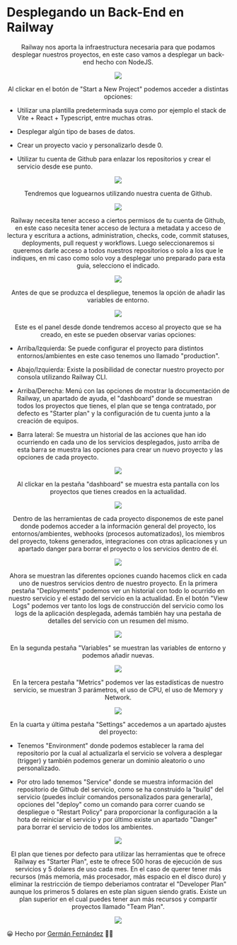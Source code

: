
# Desplegando un Back-End en Railway

<p align="center">
Railway nos aporta la infraestructura necesaria para que podamos desplegar nuestros proyectos, en este caso vamos a desplegar un back-end hecho con NodeJS.
</p>

<p align="center">
  <img src="./Imagenes_Readme/Railway.png">
</p>

<p align="center">
Al clickar en el botón de "Start a New Project" podemos acceder a distintas opciones:

- Utilizar una plantilla predeterminada suya como por ejemplo el stack de Vite + React + Typescript, entre muchas otras.
 
- Desplegar algún tipo de bases de datos.
  
- Crear un proyecto vacio y personalizarlo desde 0.
 
- Utilizar tu cuenta de Github para enlazar los repositorios y crear el servicio desde ese punto.
  
</p>

<p align="center">
  <img src="./Imagenes_Readme/NuevoProyecto.png">
</p>

<p align="center">
Tendremos que loguearnos utilizando nuestra cuenta de Github.
</p>

<p align="center">
  <img src="./Imagenes_Readme/LoginGithub.png">
</p>

<p align="center">
Railway necesita tener acceso a ciertos permisos de tu cuenta de Github, en este caso necesita tener acceso de lectura a metadata y acceso de lectura y escritura a actions, administration, checks, code, commit statuses, deployments, pull request y workflows. Luego seleccionaremos si queremos darle acceso a todos nuestros repositorios o solo a los que le indiques, en mi caso como solo voy a desplegar uno preparado para esta guia, selecciono el indicado.
</p>

<p align="center">
  <img src="./Imagenes_Readme/AccesoRailwayGithub.png">
</p>

<p align="center">
Antes de que se produzca el despliegue, tenemos la opción de añadir las variables de entorno.
</p>

<p align="center">
  <img src="./Imagenes_Readme/AñadirVariablesEntorno.png">
</p>

<p align="center">
Este es el panel desde donde tendremos acceso al proyecto que se ha creado, en este se pueden observar varias opciones:

- Arriba/Izquierda: Se puede configurar el proyecto para distintos entornos/ambientes en este caso tenemos uno llamado "production".
  
- Abajo/Izquierda: Existe la posibilidad de conectar nuestro proyecto por consola utilizando Railway CLI.
  
- Arriba/Derecha: Menú con las opciones de mostrar la documentación de Railway, un apartado de ayuda, el "dashboard" donde se muestran todos los proyectos que tienes, el plan que se tenga contratado, por defecto es "Starter plan" y la configuración de tu cuenta junto a la creación de equipos.
  
- Barra lateral: Se muestra un historial de las acciones que han ido ocurriendo en cada uno de los servicios desplegados, justo arriba de esta barra se muestra las opciones para crear un nuevo proyecto y las opciones de cada proyecto.
</p>

<p align="center">
  <img src="./Imagenes_Readme/Dashboard.png">
</p>

<p align="center">
Al clickar en la pestaña "dashboard" se muestra esta pantalla con los proyectos que tienes creados en la actualidad.
</p>

<p align="center">
  <img src="./Imagenes_Readme/Proyectos.png">
</p>

<p align="center">
Dentro de las herramientas de cada proyecto disponemos de este panel donde podemos acceder a la información general del proyecto, los entornos/ambientes, webhooks (procesos automatizados), los miembros del proyecto, tokens generados, integraciones con otras aplicaciones y un apartado danger para borrar el proyecto o los servicios dentro de él.
</p>

<p align="center">
  <img src="./Imagenes_Readme/ProyectoSettings.png">
</p>

<p align="center">
Ahora se muestran las diferentes opciones cuando hacemos click en cada uno de nuestros servicios dentro de nuestro proyecto. En la primera pestaña "Deployments" podemos ver un historial con todo lo ocurrido en nuestro servicio y el estado del servicio en la actualidad. En el botón "View Logs" podemos ver tanto los logs de construcción del servicio como los logs de la aplicación desplegada, además también hay una pestaña de detalles del servicio con un resumen del mismo.
</p>

<p align="center">
  <img src="./Imagenes_Readme/Deployments.png">
</p>

<p align="center">
En la segunda pestaña "Variables" se muestran las variables de entorno y podemos añadir nuevas.
</p>

<p align="center">
  <img src="./Imagenes_Readme/Variables.png">
</p>

<p align="center">
En la tercera pestaña "Metrics" podemos ver las estadísticas de nuestro servicio, se muestran 3 parámetros, el uso de CPU, el uso de Memory y Network.
</p>

<p align="center">
  <img src="./Imagenes_Readme/Metrics.png">
</p>

<p align="center">
En la cuarta y última pestaña "Settings" accedemos a un apartado ajustes del proyecto:

- Tenemos "Environment" donde podemos establecer la rama del repositorio por la cual al actualizarla el servicio se volvera a desplegar (trigger) y también podemos generar un dominio aleatorio o uno personalizado.
  
- Por otro lado tenemos "Service" donde se muestra información del repositorio de Github del servicio, como se ha construido la "build" del servicio (puedes incluir comandos personalizados para generarla), opciones del "deploy" como un comando para correr cuando se despliegue o "Restart Policy" para proporcionar la configuración a la hota de reiniciar el servicio y por último existe un apartado "Danger" para borrar el servicio de todos los ambientes.
</p>

<p align="center">
  <img src="./Imagenes_Readme/Settings.png">
</p>

<p align="center">
El plan que tienes por defecto para utilizar las herramientas que te ofrece Railway es "Starter Plan", este te ofrece 500 horas de ejecución de sus servicios y 5 dolares de uso cada mes. En el caso de querer tener más recursos (más memoria, más procesador, más espacio en el disco duro) y eliminar la restricción de tiempo deberiamos contratar el "Developer Plan" aunque los primeros 5 dolares en este plan siguen siendo gratis. Existe un plan superior en el cual puedes tener aun más recursos y compartir proyectos llamado "Team Plan".
</p>

<p align="center">
  <img src="./Imagenes_Readme/Usage.png">
</p>

😀 Hecho por [Germán Fernández](https://www.linkedin.com/in/geerdev/) :technologist: